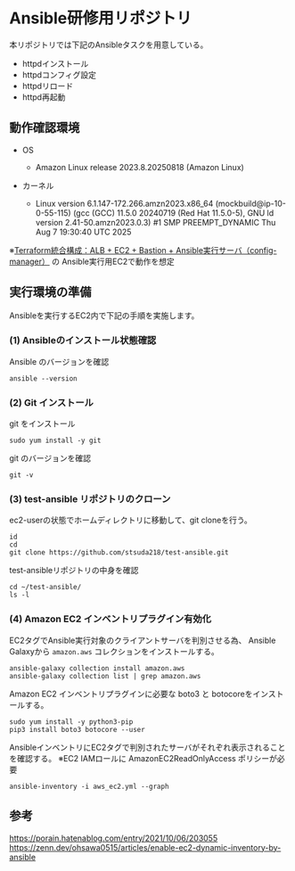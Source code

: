 # Ansible研修用リポジトリ
本リポジトリでは下記のAnsibleタスクを用意している。

* httpdインストール
* httpdコンフィグ設定
* httpdリロード
* httpd再起動

## 動作確認環境
* OS  
  * Amazon Linux release 2023.8.20250818 (Amazon Linux)

* カーネル
  * Linux version 6.1.147-172.266.amzn2023.x86_64 (mockbuild@ip-10-0-55-115) (gcc (GCC) 11.5.0 20240719 (Red Hat 11.5.0-5), GNU ld version 2.41-50.amzn2023.0.3) #1 SMP PREEMPT_DYNAMIC Thu Aug  7 19:30:40 UTC 2025

※[Terraform統合構成：ALB + EC2 + Bastion + Ansible実行サーバ（config-manager）](https://github.com/watanabe-toshi/test-terraform/tree/test-20250730) の
Ansible実行用EC2で動作を想定

## 実行環境の準備
Ansibleを実行するEC2内で下記の手順を実施します。

### (1) Ansibleのインストール状態確認

Ansible のバージョンを確認
```
ansible --version
```

### (2) Git インストール

git をインストール
```
sudo yum install -y git
```

git のバージョンを確認
```
git -v
```

### (3) test-ansible リポジトリのクローン

ec2-userの状態でホームディレクトリに移動して、git cloneを行う。
```
id
cd
git clone https://github.com/stsuda218/test-ansible.git
```

test-ansibleリポジトリの中身を確認
```
cd ~/test-ansible/
ls -l
```

### (4) Amazon EC2 インベントリプラグイン有効化
EC2タグでAnsible実行対象のクライアントサーバを判別させる為、
Ansible Galaxyから ```amazon.aws``` コレクションをインストールする。

```
ansible-galaxy collection install amazon.aws
ansible-galaxy collection list | grep amazon.aws
```

Amazon EC2 インベントリプラグインに必要な boto3 と botocoreをインストールする。
```
sudo yum install -y python3-pip
pip3 install boto3 botocore --user
```

AnsibleインベントリにEC2タグで判別されたサーバがそれぞれ表示されることを確認する。
※EC2 IAMロールに AmazonEC2ReadOnlyAccess ポリシーが必要
```
ansible-inventory -i aws_ec2.yml --graph
```


## 参考

https://porain.hatenablog.com/entry/2021/10/06/203055  
https://zenn.dev/ohsawa0515/articles/enable-ec2-dynamic-inventory-by-ansible
